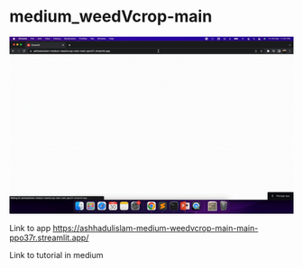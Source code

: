 # medium_weedVcrop-main


![Screen Capture](screenCap.gif)


Link to app
https://ashhadulislam-medium-weedvcrop-main-main-ppo37r.streamlit.app/

Link to tutorial in medium



